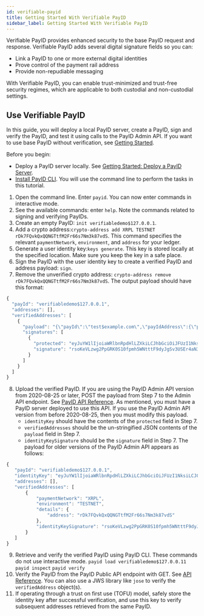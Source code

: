 ```yaml
---
id: verifiable-payid
title: Getting Started With Verifiable PayID
sidebar_label: Getting Started With Verifiable PayID
---
```


Verifiable PayID provides enhanced security to the base PayID request and response. Verifiable PayID adds several digital signature fields so you can:

- Link a PayID to one or more external digital identities
- Prove control of the payment rail address
- Provide non-repudiable messaging

With Verifiable PayID, you can enable trust-minimized and trust-free security regimes, which are applicable to both custodial and non-custodial settings.

## Use Verifiable PayID

In this guide, you will deploy a local PayID server, create a PayID, sign and verify the PayID, and test it using calls to the PayID Admin API. If you want to use base PayID without verification, see [Getting Started](getting-started).

Before you begin:

- Deploy a PayID server locally. See [Getting Started: Deploy a PayID Server](getting-started#run-a-payid-server).
- [Install PayID CLI](payid-cli). You will use the command line to perform the tasks in this tutorial.

1. Open the command line. Enter `payid`. You can now enter commands in interactive mode.
2. See the available commands: enter `help`. Note the commands related to signing and verifying PayIDs.
3. Create an empty PayID: `init verifiabledemo$127.0.0.1`.
4. Add a crypto address:`crypto-address add XRPL TESTNET rDk7FQvkQxQQNGTtfM2Fr66s7Nm3k87vdS`. This command specifies the relevant `paymentNetwork`, `environment`, and `address` for your ledger.
5. Generate a user identity key:`keys generate`. This key is stored locally at the specified location. Make sure you keep the key in a safe place.
6. Sign the PayID with the user identity key to create a verified PayID and address payload: `sign`.
7. Remove the unverified crypto address: `crypto-address remove rDk7FQvkQxQQNGTtfM2Fr66s7Nm3k87vdS`. The output payload should have this format:

```js
{
  "payId": "verifiabledemo$127.0.0.1",
  "addresses": [],
  "verifiedAddresses": [
    {
      "payload": "{\"payId\":\"test$example.com\",\"payIdAddress\":{\"paymentNetwork\":\"XRPL\",\"environment\":\"TESTNET\",\"addressDetailsType\":\"CryptoAddressDetails\",\"addressDetails\":{\"address\":\"rDk7FQvkQxQQNGTtfM2Fr66s7Nm3k87vdS\"}}}",
      "signatures": [
        {
          "protected": "eyJuYW1lIjoiaWRlbnRpdHlLZXkiLCJhbGciOiJFUzI1NksiLCJ0eXAiOiJKT1NFK0pTT04iLCJiNjQiOmZhbHNlLCJjcml0IjpbImI2NCIsIm5hbWUiXSwiandrIjp7ImNydiI6InNlY3AyNTZrMSIsIngiOiI2S0dtcEF6WUhWUm9qVmU5UEpfWTVyZHltQ21kTy1xaVRHem1Edl9waUlvIiwieSI6ImhxS3Vnc1g3Vjk3eFRNLThCMTBONUQxcW44MUZWMjItM1p0TURXaXZfSnciLCJrdHkiOiJFQyIsImtpZCI6Im4zNlhTc0M1TjRnNUtCVzRBWXJ5d1ZtRE1kUWNEV1BJX0RfNUR1UlNhNDAifX0",
          "signature": "rsoKeVLzwg2PpGRK0S10fpmh5WNtttF9dyJgSv3USEr4aN3bUBzp5ImRQo8wlh3E00GtZ2cse-lhoQ4zJKj0Jw"
        }
      ]
    }
  ]
}
```

8. Upload the verified PayID. If you are using the PayID Admin API version from 2020-08-25 or later, POST the payload from Step 7 to the Admin API endpoint. See [PayID API Reference](https://api.payid.org). As mentioned, you must have a PayID server deployed to use this API.
   If you use the PayID Admin API version from before 2020-08-25, then you must modify this payload.
   - `identityKey` should have the contents of the `protected` field in Step 7.
   - `verifiedAddresses` should be the un-stringified JSON contents of the `payload` field in Step 7.
   - `identityKeySignature` should be the `signature` field in Step 7.
     The payload for older versions of the PayID Admin API appears as follows:

```js
{
   "payId": "verifiabledemo$127.0.0.1",
   "identityKey": "eyJuYW1lIjoiaWRlbnRpdHlLZXkiLCJhbGciOiJFUzI1NksiLCJ0eXAiOiJKT1NFK0pTT04iLCJiNjQiOmZhbHNlLCJjcml0IjpbImI2NCIsIm5hbWUiXSwiandrIjp7ImNydiI6InNlY3AyNTZrMSIsIngiOiI2S0dtcEF6WUhWUm9qVmU5UEpfWTVyZHltQ21kTy1xaVRHem1Edl9waUlvIiwieSI6ImhxS3Vnc1g3Vjk3eFRNLThCMTBONUQxcW44MUZWMjItM1p0TURXaXZfSnciLCJrdHkiOiJFQyIsImtpZCI6Im4zNlhTc0M1TjRnNUtCVzRBWXJ5d1ZtRE1kUWNEV1BJX0RfNUR1UlNhNDAifX0",
   "addresses": [],
   "verifiedAddresses": [
       {
           "paymentNetwork": "XRPL",
           "environment": "TESTNET",
           "details": {
               "address": "rDk7FQvkQxQQNGTtfM2Fr66s7Nm3k87vdS"
           },
           "identityKeySignature": "rsoKeVLzwg2PpGRK0S10fpmh5WNtttF9dyJgSv3USEr4aN3bUBzp5ImRQo8wlh3E00GtZ2cse-lhoQ4zJKj0Jw"
       }
   ]
}
```

9. Retrieve and verify the verified PayID using PayID CLI. These commands do not use interactive mode.
   `payid load verifiabledemo$127.0.0.11`
   `payid inspect`
   `payid verify`
10. Verify the PayID from the PayID Public API endpoint with GET. See [API Reference](https://api.payid.org/). You can also use a JWS library like `jose` to verify the `verifiedAddress` object(s).
11. If operating through a trust on first use (TOFU) model, safely store the identity key after successful verification, and use this key to verify subsequent addresses retrieved from the same PayID.
